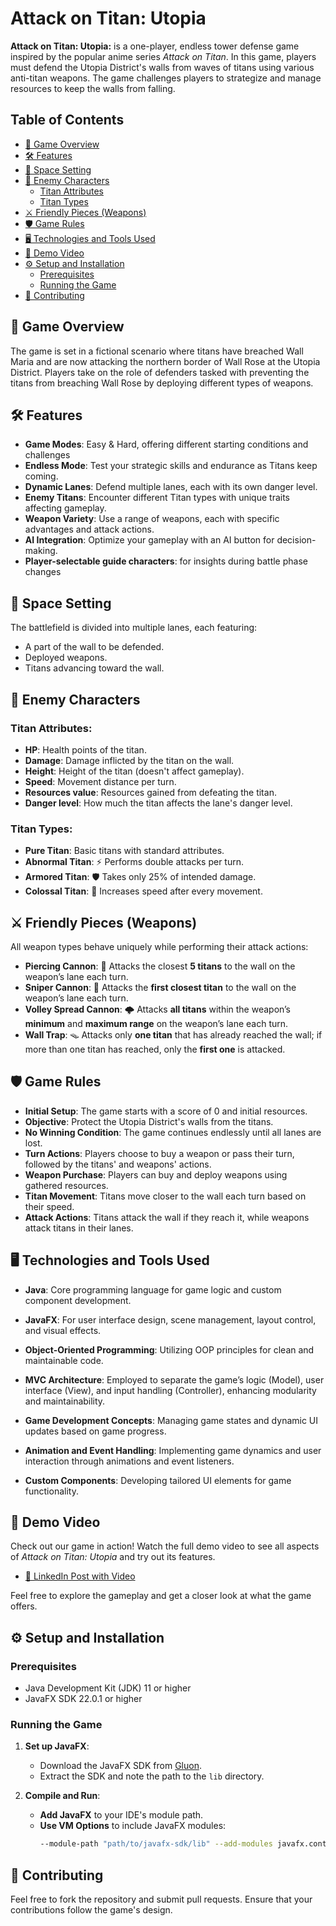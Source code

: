 # Attack on Titan: Utopia 

**Attack on Titan: Utopia:** is a one-player, endless tower defense game inspired by the popular anime series *Attack on Titan*. In this game, players must defend the Utopia District's walls from waves of titans using various anti-titan weapons. The game challenges players to strategize and manage resources to keep the walls from falling.

## Table of Contents

- [🚀 Game Overview](#-game-overview)
- [🛠 Features](#-features)
- [🏰 Space Setting](#-space-setting)
- [👺 Enemy Characters](#-enemy-characters)
   - [Titan Attributes](#titan-attributes)
   - [Titan Types](#titan-types)
- [⚔️ Friendly Pieces (Weapons)](#-friendly-pieces-weapons)
- [🛡️ Game Rules](#-game-rules)
- [🖥️ Technologies and Tools Used](#-technologies-and-tools-used)
- [🎥 Demo Video](#-demo-video)
- [⚙️ Setup and Installation](#-setup-and-installation)
   - [Prerequisites](#prerequisites)
   - [Running the Game](#running-the-game)
- [🤝 Contributing](#-contributing)


## 🚀 Game Overview
The game is set in a fictional scenario where titans have breached Wall Maria and are now attacking the northern border of Wall Rose at the Utopia District. Players take on the role of defenders tasked with preventing the titans from breaching Wall Rose by deploying different types of weapons.

## 🛠 Features

- **Game Modes**: Easy & Hard, offering different starting conditions and challenges
- **Endless Mode**: Test your strategic skills and endurance as Titans keep coming.
- **Dynamic Lanes**: Defend multiple lanes, each with its own danger level.
- **Enemy Titans**: Encounter different Titan types with unique traits affecting gameplay.
- **Weapon Variety**: Use a range of weapons, each with specific advantages and attack actions.
- **AI Integration**: Optimize your gameplay with an AI button for decision-making.
- **Player-selectable guide characters**: for insights during battle phase changes


## 🏰 Space Setting
The battlefield is divided into multiple lanes, each featuring:
- A part of the wall to be defended.
- Deployed weapons.
- Titans advancing toward the wall.

## 👺 Enemy Characters
### Titan Attributes:
- **HP**: Health points of the titan.
- **Damage**: Damage inflicted by the titan on the wall.
- **Height**: Height of the titan (doesn't affect gameplay).
- **Speed**: Movement distance per turn.
- **Resources value**: Resources gained from defeating the titan.
- **Danger level**: How much the titan affects the lane's danger level.

### Titan Types:
- **Pure Titan**: Basic titans with standard attributes.
- **Abnormal Titan**: ⚡ Performs double attacks per turn.
- **Armored Titan**: 🛡️ Takes only 25% of intended damage.
- **Colossal Titan**: 💨 Increases speed after every movement.

## ⚔️ Friendly Pieces (Weapons)

All weapon types behave uniquely while performing their attack actions:

- **Piercing Cannon**: 🎯 Attacks the closest **5 titans** to the wall on the weapon’s lane each turn.
- **Sniper Cannon**: 🔭 Attacks the **first closest titan** to the wall on the weapon’s lane each turn.
- **Volley Spread Cannon**: 🌩️ Attacks **all titans** within the weapon’s **minimum** and **maximum range** on the weapon’s lane each turn.
- **Wall Trap**: 🪤 Attacks only **one titan** that has already reached the wall; if more than one titan has reached, only the **first one** is attacked.

## 🛡️ Game Rules

- **Initial Setup**: The game starts with a score of 0 and initial resources.
- **Objective**: Protect the Utopia District's walls from the titans.
- **No Winning Condition**: The game continues endlessly until all lanes are lost.
- **Turn Actions**: Players choose to buy a weapon or pass their turn, followed by the titans' and weapons' actions.
- **Weapon Purchase**: Players can buy and deploy weapons using gathered resources.
- **Titan Movement**: Titans move closer to the wall each turn based on their speed.
- **Attack Actions**: Titans attack the wall if they reach it, while weapons attack titans in their lanes.

## 🖥️ Technologies and Tools Used

- **Java**: Core programming language for game logic and custom component development.
- **JavaFX**: For user interface design, scene management, layout control, and visual effects.
- **Object-Oriented Programming**: Utilizing OOP principles for clean and maintainable code.
- **MVC Architecture**: Employed to separate the game’s logic (Model), user interface (View), and input handling (Controller), enhancing modularity and maintainability.

- **Game Development Concepts**: Managing game states and dynamic UI updates based on game progress.
- **Animation and Event Handling**: Implementing game dynamics and user interaction through animations and event listeners.
- **Custom Components**: Developing tailored UI elements for game functionality.

## 🎥 Demo Video

Check out our game in action! Watch the full demo video to see all aspects of *Attack on Titan: Utopia* and try out its features.

- [🔗 LinkedIn Post with Video](https://www.linkedin.com/posts/activity-7213468099470098432-5Bdz?utm_source=share&utm_medium=member_desktop)

Feel free to explore the gameplay and get a closer look at what the game offers.

## ⚙️ Setup and Installation

### Prerequisites
- Java Development Kit (JDK) 11 or higher
- JavaFX SDK 22.0.1 or higher

### Running the Game
1. **Set up JavaFX**:
    - Download the JavaFX SDK from [Gluon](https://gluonhq.com/products/javafx/).
    - Extract the SDK and note the path to the `lib` directory.

2. **Compile and Run**:
    - **Add JavaFX** to your IDE's module path.
    - **Use VM Options** to include JavaFX modules:
      ```sh
      --module-path "path/to/javafx-sdk/lib" --add-modules javafx.controls,javafx.fxml,javafx.media
      ```
## 🤝 Contributing
Feel free to fork the repository and submit pull requests. Ensure that your contributions follow the game's design.